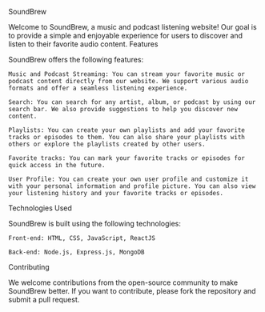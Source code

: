 SoundBrew

Welcome to SoundBrew, a music and podcast listening website! Our goal is to provide a simple and enjoyable experience for users to discover and listen to their favorite audio content.
Features

SoundBrew offers the following features:

    Music and Podcast Streaming: You can stream your favorite music or podcast content directly from our website. We support various audio formats and offer a seamless listening experience.

    Search: You can search for any artist, album, or podcast by using our search bar. We also provide suggestions to help you discover new content.

    Playlists: You can create your own playlists and add your favorite tracks or episodes to them. You can also share your playlists with others or explore the playlists created by other users.

    Favorite tracks: You can mark your favorite tracks or episodes for quick access in the future.

    User Profile: You can create your own user profile and customize it with your personal information and profile picture. You can also view your listening history and your favorite tracks or episodes.

Technologies Used

SoundBrew is built using the following technologies:

    Front-end: HTML, CSS, JavaScript, ReactJS

    Back-end: Node.js, Express.js, MongoDB
    
Contributing

We welcome contributions from the open-source community to make SoundBrew better. If you want to contribute, please fork the repository and submit a pull request.